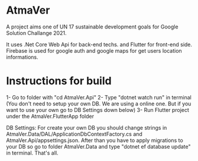 # AtmaVer
A project aims one of UN 17 sustainable development goals for Google Solution Challange 2021. 

It uses .Net Core Web Api for back-end techs. and Flutter for front-end side. Firebase is used for google auth and google maps for get users location informations.

# Instructions for build

1- Go to folder with "cd AtmaVer.Api"
2- Type "dotnet watch run" in terminal (You don't need to setup your own DB. We are using a online one. But if you want to use your own go to DB Settings down below)
3- Run Flutter project under the AtmaVer.FlutterApp folder

DB Settings:
For create your own DB you should change strings in AtmaVer.Data/DAL/ApplicationDbContextFactory.cs and AtmaVer.Api/appsettings.json. After than you have to apply migrations to your DB so go to folder AtmaVer.Data and type "dotnet ef database update" in terminal. That's all.
